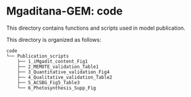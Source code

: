 # Mgaditana-GEM: code

This directory contains functions and scripts used in model publication.

This directory is organized as follows:

```
code
└── Publication_scripts
	├── 1_iMgadit_content_Fig1
	├── 2_MEMOTE_validation_Table1
	├── 3_Quantitative_validation_Fig4
	├── 4_Qualitative_validation_Table2
	├── 5_ACSBG_Fig5_Table3
	└── 6_Photosynthesis_Supp_Fig
```
